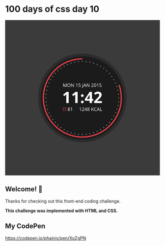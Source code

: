 # 100 days of css day 10

![Header/intro section ](../design/Watch.png)

## Welcome! 👋 

Thanks for checking out this front-end coding challenge. 

**This challenge was implemented with HTML and CSS.**

## My CodePen
https://codepen.io/phainix/pen/XoZgPN
